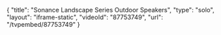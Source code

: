 {
    "title": "Sonance Landscape Series Outdoor Speakers",
    "type": "solo",
    "layout": "iframe-static",
    "videoId": "87753749",
    "url": "\/tvpembed\/87753749"
}